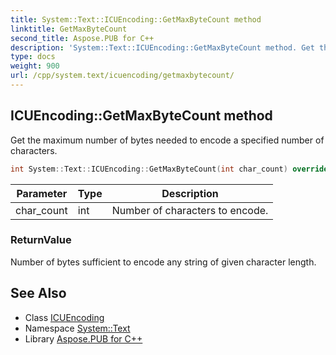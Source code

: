 ```yaml
---
title: System::Text::ICUEncoding::GetMaxByteCount method
linktitle: GetMaxByteCount
second_title: Aspose.PUB for C++
description: 'System::Text::ICUEncoding::GetMaxByteCount method. Get the maximum number of bytes needed to encode a specified number of characters in C++.'
type: docs
weight: 900
url: /cpp/system.text/icuencoding/getmaxbytecount/
---
```

## ICUEncoding::GetMaxByteCount method


Get the maximum number of bytes needed to encode a specified number of characters.

```cpp
int System::Text::ICUEncoding::GetMaxByteCount(int char_count) override
```


| Parameter | Type | Description |
| --- | --- | --- |
| char_count | int | Number of characters to encode. |

### ReturnValue

Number of bytes sufficient to encode any string of given character length.

## See Also

* Class [ICUEncoding](../)
* Namespace [System::Text](../../)
* Library [Aspose.PUB for C++](../../../)

